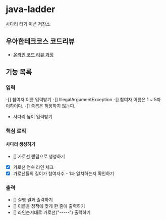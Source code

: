 # java-ladder

사다리 타기 미션 저장소

## 우아한테크코스 코드리뷰

- [온라인 코드 리뷰 과정](https://github.com/woowacourse/woowacourse-docs/blob/master/maincourse/README.md)

## 기능 목록

### 입력
-[] 참여자 이름 입력받기
  -[] IllegalArgumentException
    -[] 참여자 이름은 1 ~ 5자 이하이다. 
    -[] 중복은 허용하지 않는다. 
- 사다리 높이 입력받기

### 핵심 로직

#### 사다리 생성하기
- [] 가로선 랜덤으로 생성하기
- [x] 가로선 연속 라인 체크
- [x] 가로선들의 길이가 참여자수 - 1과 일치하는지 확인하기

### 출력
- [] 실행 결과 출력하기
- [] 이름을 정책에 맞게 한 줄에 출력하기
- [] 라인순서대로 가로선("-----") 출력하기
